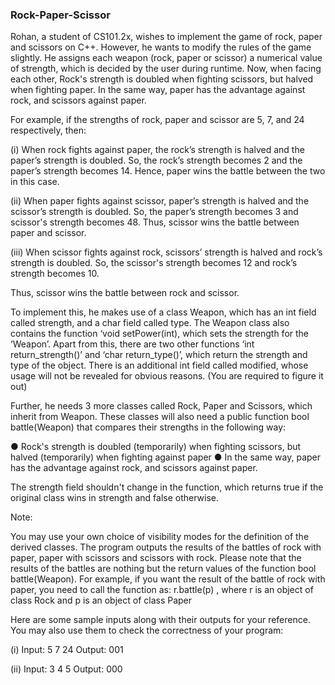 ### Rock-Paper-Scissor

Rohan, a student of CS101.2x, wishes to implement the game of rock, paper and scissors on C++. However, he wants to modify the rules of the game slightly. He assigns each weapon (rock, paper or scissor) a numerical value of strength, which is decided by the user during runtime. Now, when facing each other, Rock's strength is doubled when fighting scissors, but halved when fighting paper. In the same way, paper has the advantage against rock, and scissors against paper.

For example, if the strengths of rock, paper and scissor are 5, 7, and 24 respectively, then:

(i) When rock fights against paper, the rock’s strength is halved and the paper’s strength is doubled. So, the rock’s strength becomes 2 and the paper’s strength becomes 14. Hence, paper wins the battle between the two in this case.

(ii) When paper fights against scissor, paper’s strength is halved and the scissor’s strength is doubled. So, the paper’s strength becomes 3 and scissor's strength becomes 48. Thus, scissor wins the battle between paper and scissor.

(iii) When scissor fights against rock, scissors’ strength is halved and rock’s strength is doubled. So, the scissor's strength becomes 12 and rock’s strength becomes 10.

Thus, scissor wins the battle between rock and scissor.

To implement this, he makes use of a class Weapon, which has an int field called strength, and a char field called type. The Weapon class also contains the function ‘void setPower(int), which sets the strength for the ‘Weapon’. Apart from this, there are two other functions ‘int return_strength()’ and ‘char return_type()’, which return the strength and type of the object. There is an additional int field called modified, whose usage will not be revealed for obvious reasons. (You are required to figure it out)

Further, he needs 3 more classes called Rock, Paper and Scissors, which inherit from Weapon. These classes will also need a public function bool battle(Weapon) that compares their strengths in the following way:

● Rock's strength is doubled (temporarily) when fighting scissors, but halved (temporarily) when fighting against paper
● In the same way, paper has the advantage against rock, and scissors against paper.

The strength field shouldn't change in the function, which returns true if the original class wins in strength and false otherwise.


Note:

You may use your own choice of visibility modes for the definition of the derived classes. The program outputs the results of the battles of rock with paper, paper with scissors and scissors with rock. Please note that the results of the battles are nothing but the return values of the function bool battle(Weapon). For example, if you want the result of the battle of rock with paper, you need to call the function as: r.battle(p) , where r is an object of class Rock and p is an object of class Paper

Here are some sample inputs along with their outputs for your reference. You may also use them to check the correctness of your program:

(i) Input:
5
7
24
Output: 001

(ii) Input:
3
4
5
Output: 000
